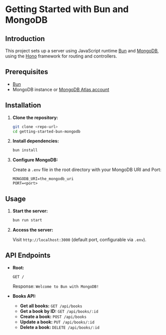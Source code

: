 # Getting Started with Bun and MongoDB

## Introduction

This project sets up a server using JavaScript runtime [Bun](https://bun.sh/) and [MongoDB](www.monogodb.com), using the [Hono](https://hono.dev/) framework for routing and controllers.

## Prerequisites

- [Bun](https://bun.sh/docs/installation)
- MongoDB instance or [MongoDB Atlas account](https://account.mongodb.com/account/login?utm_campaign=devrel&utm_content=mdbw&utm_term=kushagra.kesav)

## Installation

1. **Clone the repository:**

   ```bash
   git clone <repo-url>
   cd getting-started-bun-mongodb
   ```

2. **Install dependencies:**

   ```bash
   bun install
   ```

3. **Configure MongoDB:**

   Create a `.env` file in the root directory with your MongoDB URI and Port:

   ```env
   MONGODB_URI=the_mongodb_uri
   PORT=<port>
   ```

## Usage

1. **Start the server:**

   ```bash
   bun run start
   ```

2. **Access the server:**

   Visit `http://localhost:3000` (default port, configurable via `.env`).

## API Endpoints

- **Root:**

  ```http
  GET /
  ```

  Response: `Welcome to Bun with MongoDB!`

- **Books API:**

  - **Get all books:** `GET /api/books`
  - **Get a book by ID:** `GET /api/books/:id`
  - **Create a book:** `POST /api/books`
  - **Update a book:** `PUT /api/books/:id`
  - **Delete a book:** `DELETE /api/books/:id`
